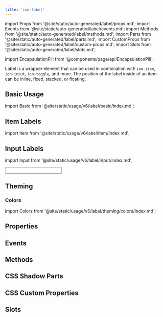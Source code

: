 ```yaml
---
title: 'ion-label'
---
```


import Props from '@site/static/auto-generated/label/props.md';
import Events from '@site/static/auto-generated/label/events.md';
import Methods from '@site/static/auto-generated/label/methods.md';
import Parts from '@site/static/auto-generated/label/parts.md';
import CustomProps from '@site/static/auto-generated/label/custom-props.md';
import Slots from '@site/static/auto-generated/label/slots.md';

<head>
  <title>Item Label Color and Properties for Applications | ion-label</title>
  <meta
    name="description"
    content="Label is a wrapper element that can be used in combination with other Ionic components. Easily design item label colors and other properties with ion-label."
  />
</head>

import EncapsulationPill from '@components/page/api/EncapsulationPill';

<EncapsulationPill type="scoped" />

Label is a wrapper element that can be used in combination with `ion-item`, `ion-input`, `ion-toggle`, and more. The position of the label inside of an item can be inline, fixed, stacked, or floating.

## Basic Usage

import Basic from '@site/static/usage/v6/label/basic/index.md';

<Basic />

## Item Labels

import Item from '@site/static/usage/v6/label/item/index.md';

<Item />

## Input Labels

import Input from '@site/static/usage/v6/label/input/index.md';

<Input />

## Theming

### Colors

import Colors from '@site/static/usage/v6/label/theming/colors/index.md';

<Colors />

## Properties

<Props />

## Events

<Events />

## Methods

<Methods />

## CSS Shadow Parts

<Parts />

## CSS Custom Properties

<CustomProps />

## Slots

<Slots />
